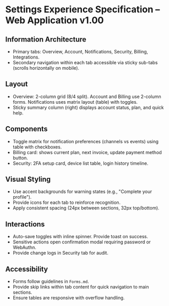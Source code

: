 # Settings Experience Specification – Web Application v1.00

## Information Architecture
- Primary tabs: Overview, Account, Notifications, Security, Billing, Integrations.
- Secondary navigation within each tab accessible via sticky sub-tabs (scrolls horizontally on mobile).

## Layout
- Overview: 2-column grid (8/4 split). Account and Billing use 2-column forms. Notifications uses matrix layout (table) with toggles.
- Sticky summary column (right) displays account status, plan, and quick help.

## Components
- Toggle matrix for notification preferences (channels vs events) using table with checkboxes.
- Billing card: shows current plan, next invoice, update payment method button.
- Security: 2FA setup card, device list table, login history timeline.

## Visual Styling
- Use accent backgrounds for warning states (e.g., "Complete your profile").
- Provide icons for each tab to reinforce recognition.
- Apply consistent spacing (24px between sections, 32px top/bottom).

## Interactions
- Auto-save toggles with inline spinner. Provide toast on success.
- Sensitive actions open confirmation modal requiring password or WebAuthn.
- Provide change logs in Security tab for audit.

## Accessibility
- Forms follow guidelines in `Forms.md`.
- Provide skip links within tab content for quick navigation to main sections.
- Ensure tables are responsive with overflow handling.
